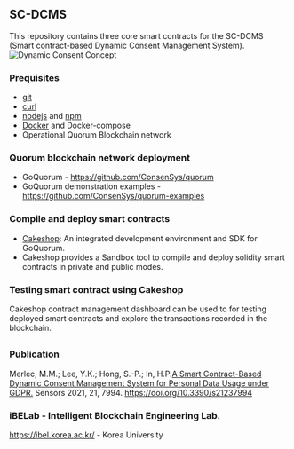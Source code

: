 ## SC-DCMS

This repository contains three core smart contracts for the SC-DCMS (Smart contract-based Dynamic Consent Management System).
![Dynamic Consent Concept](https://www.mdpi.com/sensors/sensors-21-07994/article_deploy/html/images/sensors-21-07994-g001.png)

### Prequisites
- [git](https://git-scm.com/downloads)
- [curl](https://curl.se/download.html)
- [nodejs](https://nodejs.org/en/download/) and [npm](https://www.npmjs.com/package/install)
- [Docker](https://docs.docker.com/engine/install/) and Docker-compose
- Operational Quorum Blockchain network

### Quorum blockchain network deployment
- GoQuorum - https://github.com/ConsenSys/quorum
- GoQuorum demonstration examples - https://github.com/ConsenSys/quorum-examples

### Compile and deploy smart contracts
- [Cakeshop](https://docs.goquorum.consensys.net/en/stable/HowTo/GetStarted/Cakeshop/): An integrated development environment and SDK for GoQuorum.
- Cakeshop provides a Sandbox tool to compile and deploy solidity smart contracts in private and public modes.

### Testing smart contract using Cakeshop
Cakeshop contract management dashboard can be used to for testing deployed smart contracts and explore the transactions recorded in the blockchain.

##
### Publication
Merlec, M.M.; Lee, Y.K.; Hong, S.-P.; In, H.P.[A Smart Contract-Based Dynamic Consent Management System for Personal Data Usage under GDPR.](https://doi.org/10.3390/s21237994) Sensors 2021, 21, 7994. https://doi.org/10.3390/s21237994

### iBELab - Intelligent Blockchain Engineering Lab.
https://ibel.korea.ac.kr/ - Korea University
